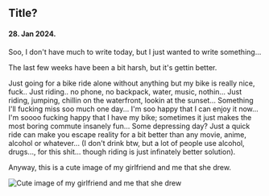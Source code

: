 ## Title?

#### 28. Jan 2024.

Soo, I don't have much to write today, but I just wanted to write something...

The last few weeks have been a bit harsh, but it's gettin better.

Just going for a bike ride alone without anything but my bike is really nice, fuck.. Just riding.. no phone, no backpack, water, music, nothin... Just riding, jumping, chillin on the waterfront, lookin at the sunset... Something I'll fucking miss soo much one day... I'm soo happy that I can enjoy it now... I'm soooo fucking happy that I have my bike; sometimes it just makes the most boring commute insanely fun... Some depressing day? Just a quick ride can make you escape reality for a bit better than any movie, anime, alcohol or whatever... (I don't drink btw, but a lot of people use alcohol, drugs..., for this shit... though riding is just infinately better solution).

Anyway, this is a cute image of my girlfriend and me that she drew.

![Cute image of my girlfriend and me that she drew](assets/images/diary/cute-us.webp)

